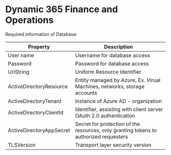 # Dynamic 365 Finance and Operations

Required information of Database:

| Property                 | Description                                                                           |
| ------------------------ | ------------------------------------------------------------------------------------- |
| User name                | Username for database access                                                          |
| Password                 | Password for database access                                                          |
| UriString                | Uniform Resource Identifier                                                           |
| ActiveDirectoryResource  | Entity managed by Azure, Ex. Virual Machines, networks, storage accounts              |
| ActiveDirectoryTenant    | Instance of Azure AD - organization                                                   |
| ActiveDirectoryClientId  | Identifier, assisting with client server OAuth 2.0 authentication                     |
| ActiveDirectoryAppSecret | Secret for protection of the resources, only granting tokens to authorized requesters |
| TLSVersion               | Transport layer security version                                                      |
